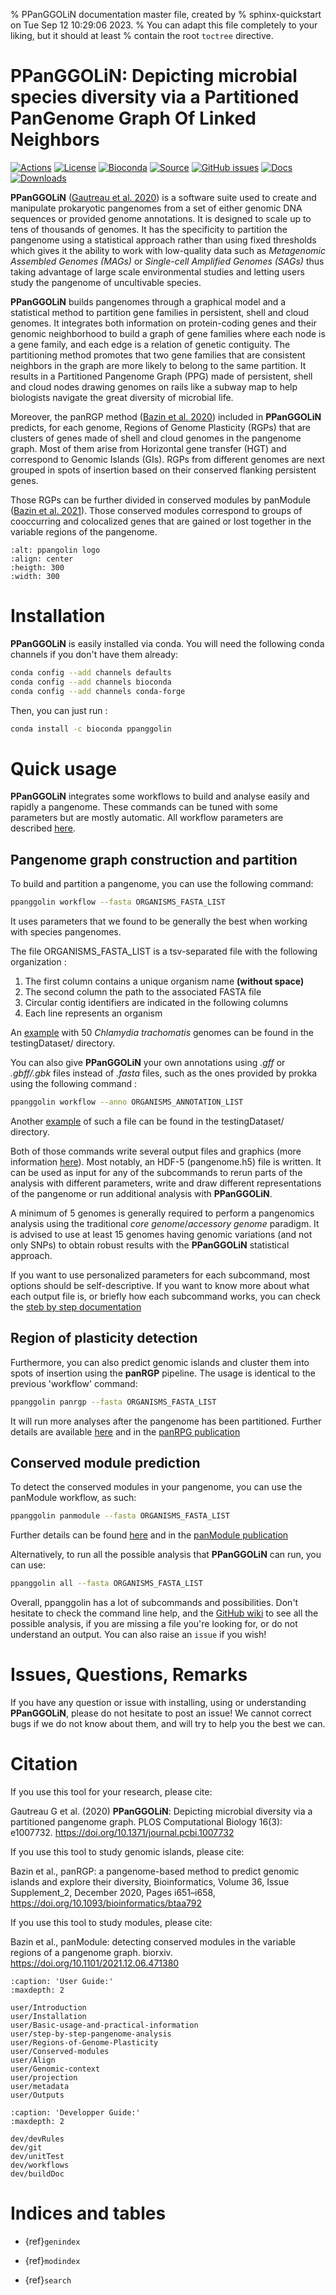 % PPanGGOLiN documentation master file, created by
% sphinx-quickstart on Tue Sep 12 10:29:06 2023.
% You can adapt this file completely to your liking, but it should at least
% contain the root `toctree` directive.

# PPanGGOLiN: Depicting microbial species diversity via a Partitioned PanGenome Graph Of Linked Neighbors

[![Actions](https://img.shields.io/github/actions/workflow/status/althonos/pyrodigal/test.yml?branch=main&logo=github&style=flat-square&maxAge=300)](https://github.com/labgem/ppanggolin/actions)
[![License](https://anaconda.org/bioconda/ppanggolin/badges/license.svg)](http://www.cecill.info/licences.fr.html)
[![Bioconda](https://img.shields.io/conda/vn/bioconda/ppanggolin?style=flat-square&maxAge=3600&logo=anaconda)](https://anaconda.org/bioconda/ppanggolin)
[![Source](https://img.shields.io/badge/source-GitHub-303030.svg?maxAge=2678400&style=flat-square)](https://github.com/labgem/ppanggolin/)
[![GitHub issues](https://img.shields.io/github/issues/labgem/ppanggolin.svg?style=flat-square&maxAge=600)](https://github.com/labgem/ppanggolin/issues)
[![Docs](https://img.shields.io/readthedocs/ppanggolin/latest?style=flat-square&maxAge=600)](https://ppanggolin.readthedocs.io)
[![Downloads](https://anaconda.org/bioconda/ppanggolin/badges/downloads.svg)](https://bioconda.github.io/recipes/ppanggolin/README.html#download-stats)

**PPanGGOLiN**
([Gautreau et al. 2020](https://doi.org/10.1371/journal.pcbi.1007732)) is a software suite used to create and manipulate prokaryotic pangenomes from a set of either genomic DNA sequences or provided genome annotations.
It is designed to scale up to tens of thousands of genomes.
It has the specificity to partition the pangenome using a statistical approach rather than using fixed thresholds which gives it the ability to work with low-quality data such as *Metagenomic Assembled Genomes (MAGs)* or *Single-cell Amplified Genomes (SAGs)* thus taking advantage of large scale environmental studies and letting users study the pangenome of uncultivable species.

**PPanGGOLiN** builds pangenomes through a graphical model and a statistical method to partition gene families in persistent, shell and cloud genomes.
It integrates both information on protein-coding genes and their genomic neighborhood to build a graph of gene families where each node is a gene family, and each edge is a relation of genetic contiguity.
The partitioning method promotes that two gene families that are consistent neighbors in the graph are more likely to belong to the same partition.
It results in a Partitioned Pangenome Graph (PPG) made of persistent, shell and cloud nodes drawing genomes on rails like a subway map to help biologists navigate the great diversity of microbial life.


Moreover, the panRGP method ([Bazin et al. 2020](https://doi.org/10.1093/bioinformatics/btaa792)) included in **PPanGGOLiN** predicts, for each genome, Regions of Genome Plasticity (RGPs) that are clusters of genes made of shell and cloud genomes in the pangenome graph.
Most of them arise from Horizontal gene transfer (HGT) and correspond to Genomic Islands (GIs). 
RGPs from different genomes are next grouped in spots of insertion based on their conserved flanking persistent genes.


Those RGPs can be further divided in conserved modules by panModule ([Bazin et al. 2021](https://doi.org/10.1101/2021.12.06.471380)). Those conserved modules correspond to groups of cooccurring and colocalized genes that are gained or lost together in the variable regions of the pangenome.

```{image} _static/logo.png
:alt: ppangolin logo
:align: center
:heigth: 300
:width: 300
```

# Installation

**PPanGGOLiN** is easily installed via conda. 
You will need the following conda channels if you don't have them already:

```bash
conda config --add channels defaults
conda config --add channels bioconda
conda config --add channels conda-forge
```

Then, you can just run :

```bash
conda install -c bioconda ppanggolin
```

# Quick usage

**PPanGGOLiN** integrates some workflows to build and analyse easily and rapidly a pangenome. 
These commands can be tuned with some parameters but are mostly automatic.
All workflow parameters are described [here](#step-by-step-section).

## Pangenome graph construction and partition

To build and partition a pangenome, you can use the following command:
```bash
ppanggolin workflow --fasta ORGANISMS_FASTA_LIST
```

It uses parameters that we found to be generally the best when working with species pangenomes.

The file ORGANISMS_FASTA_LIST is a tsv-separated file with the following organization :
1. The first column contains a unique organism name **(without space)**
2. The second column the path to the associated FASTA file
3. Circular contig identifiers are indicated in the following columns
4. Each line represents an organism

An [example](https://github.com/labgem/PPanGGOLiN/blob/master/testingDataset/organisms.fasta.list) with 50 *Chlamydia trachomatis* genomes can be found in the testingDataset/ directory.


You can also give **PPanGGOLiN** your own annotations using *.gff* or *.gbff/.gbk* files instead of *.fasta* files,
such as the ones provided by prokka using the following command :

```bash
ppanggolin workflow --anno ORGANISMS_ANNOTATION_LIST
```

Another [example](https://github.com/labgem/PPanGGOLiN/blob/master/testingDataset/organisms.gbff.list) of such a file can be found in the testingDataset/ directory.

Both of those commands write several output files and graphics (more information [here](#output)). Most notably, an HDF-5 (pangenome.h5) file is written.
It can be used as input for any of the subcommands to rerun parts of the analysis with different parameters,
write and draw different representations of the pangenome or run additional analysis with **PPanGGOLiN**.

A minimum of 5 genomes is generally required to perform a pangenomics analysis using the traditional *core genome*/*accessory genome* paradigm.
It is advised to use at least 15 genomes having genomic variations (and not only SNPs) to obtain robust results with the **PPanGGOLiN** statistical approach.

If you want to use personalized parameters for each subcommand, most options should be self-descriptive.
If you want to know more about what each output file is, or briefly how each subcommand works,
you can check the [steb by step documentation](https://github.com/labgem/PPanGGOLiN/wiki)


## Region of plasticity detection

Furthermore, you can also predict genomic islands and cluster them into spots of insertion using the **panRGP** pipeline.
The usage is identical to the previous 'workflow' command:

```bash
ppanggolin panrgp --fasta ORGANISMS_FASTA_LIST
```

It will run more analyses after the pangenome has been partitioned. Further details are available [here](#panrgp) and in the [panRPG publication](https://doi.org/10.1093/bioinformatics/btaa792)

## Conserved module prediction
To detect the conserved modules in your pangenome, you can use the panModule workflow, as such:

```bash
ppanggolin panmodule --fasta ORGANISMS_FASTA_LIST
```

Further details can be found [here](#panmodule) and in the [panModule publication](https://doi.org/10.1101/2021.12.06.471380)


Alternatively, to run all the possible analysis that **PPanGGOLiN** can run, you can use:

```bash
ppanggolin all --fasta ORGANISMS_FASTA_LIST
```

Overall, ppanggolin has a lot of subcommands and possibilities.
Don't hesitate to check the command line help, and the [GitHub wiki](https://github.com/labgem/PPanGGOLiN/wiki) to see all the possible analysis, if you are missing a file you're looking for, or do not understand an output.
You can also raise an `issue` if you wish!

# Issues, Questions, Remarks
If you have any question or issue with installing,
using or understanding **PPanGGOLiN**, please do not hesitate to post an issue!
We cannot correct bugs if we do not know about them, and will try to help you the best we can.

# Citation
If you use this tool for your research, please cite:

Gautreau G et al. (2020) **PPanGGOLiN**: Depicting microbial diversity via a partitioned pangenome graph.
PLOS Computational Biology 16(3): e1007732. <https://doi.org/10.1371/journal.pcbi.1007732>

If you use this tool to study genomic islands, please cite:

Bazin et al., panRGP: a pangenome-based method to predict genomic islands and explore their diversity, Bioinformatics, Volume 36, Issue Supplement_2, December 2020, Pages i651–i658, <https://doi.org/10.1093/bioinformatics/btaa792>

If you use this tool to study modules, please cite:

Bazin et al., panModule: detecting conserved modules in the variable regions of a pangenome graph. biorxiv. <https://doi.org/10.1101/2021.12.06.471380>


```{toctree}
:caption: 'User Guide:'
:maxdepth: 2

user/Introduction
user/Installation
user/Basic-usage-and-practical-information
user/step-by-step-pangenome-analysis
user/Regions-of-Genome-Plasticity
user/Conserved-modules
user/Align
user/Genomic-context
user/projection
user/metadata
user/Outputs
```

```{toctree}
:caption: 'Developper Guide:'
:maxdepth: 2

dev/devRules
dev/git
dev/unitTest
dev/workflows
dev/buildDoc
```

# Indices and tables
[//]: # (- {ref}`ppanggolin package`)

- {ref}`genindex`

- {ref}`modindex`

- {ref}`search`
